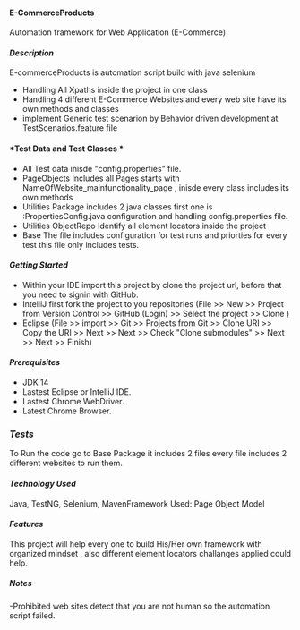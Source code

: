 #### E-CommerceProducts
Automation framework for Web Application (E-Commerce)

#### *Description*

E-commerceProducts is automation script build with java selenium

- Handling All Xpaths inside the project in one class 
- Handling 4 different E-Commerce Websites and every web site have its own methods and classes   
- implement Generic test scenarion by Behavior driven development at TestScenarios.feature file

#### *Test Data and Test Classes *

- All Test data inisde  "config.properties" file.
- PageObjects Includes all Pages starts with NameOfWebsite_mainfunctionality_page , inisde every class includes its own methods 
- Utilities Package includes 2 java classes first one is :PropertiesConfig.java configuration and handling config.properties file.
- Utilities ObjectRepo Identify all element locators inside the project 
- Base The file includes configuration for test runs and priorties for every test this file only includes tests.

#### *Getting Started*

- Within your IDE import this project by clone the project url, before that you need to signin with GitHub.
- IntelliJ first fork the project to you repositories (File >> New >> Project from Version Control >> GitHub (Login) >> Select the project >> Clone )
- Eclipse (File >> import >> Git >> Projects from Git >> Clone URI >> Copy the URI >> Next >> Next >> Check "Clone submodules" >> Next >> Next >> Finish)

#### *Prerequisites*

- JDK 14
- Lastest Eclipse or IntelliJ IDE.
- Lastest Chrome WebDriver.
- Latest Chrome Browser.

### *Tests*

To Run the code go to Base Package it includes 2 files every file includes 2 different websites to run them. 

#### *Technology Used* 

Java, TestNG, Selenium, MavenFramework Used: Page Object Model

#### *Features* 

This project will help every one to build His/Her own framework with organized mindset , also different element locators challanges applied could help.


##### *Notes*

-Prohibited web sites detect that you are not human so the automation script failed.

